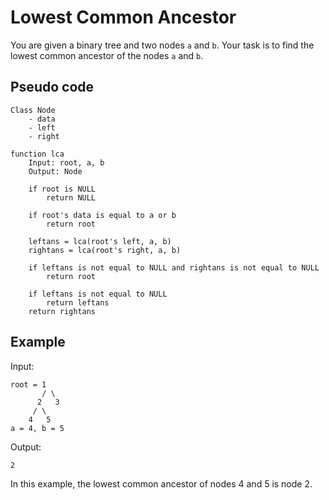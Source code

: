 # Lowest Common Ancestor

You are given a binary tree and two nodes `a` and `b`. Your task is to find the lowest common ancestor of the nodes `a` and `b`.

## Pseudo code
```plaintext
Class Node
    - data
    - left
    - right

function lca
    Input: root, a, b
    Output: Node

    if root is NULL
        return NULL
    
    if root's data is equal to a or b
        return root
    
    leftans = lca(root's left, a, b)
    rightans = lca(root's right, a, b)

    if leftans is not equal to NULL and rightans is not equal to NULL
        return root
    
    if leftans is not equal to NULL
        return leftans
    return rightans
```

## Example
Input:
```
root = 1
       / \
      2   3
     / \
    4   5
a = 4, b = 5
```

Output:
```
2
```

In this example, the lowest common ancestor of nodes 4 and 5 is node 2.